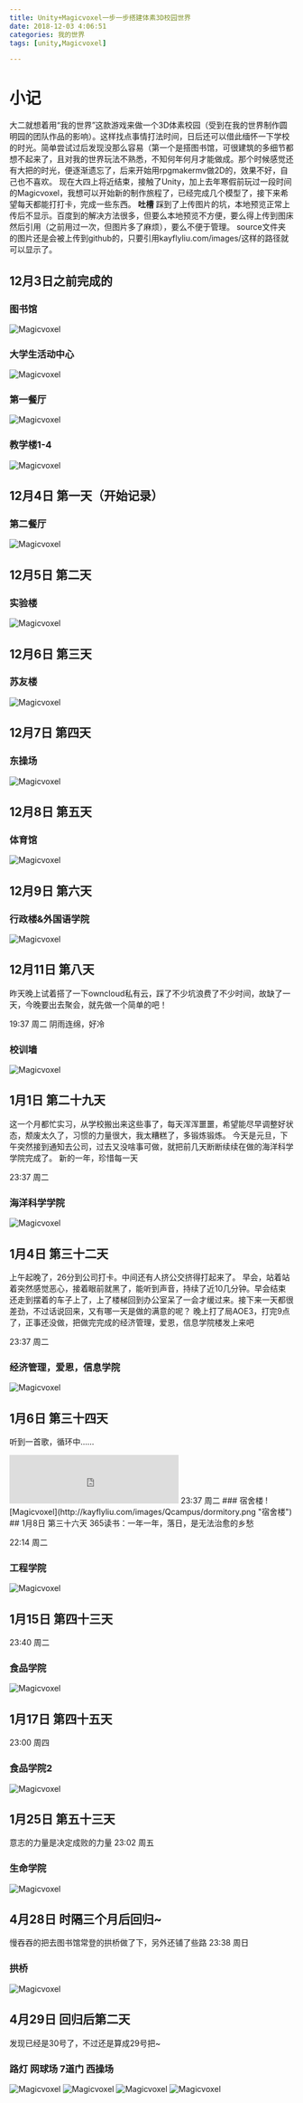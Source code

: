 ```yaml
---
title: Unity+Magicvoxel一步一步搭建体素3D校园世界
date: 2018-12-03 4:06:51
categories: 我的世界
tags: [unity,Magicvoxel]

---
```

# 小记
大二就想着用“我的世界”这款游戏来做一个3D体素校园（受到在我的世界制作圆明园的团队作品的影响）。这样找点事情打法时间，日后还可以借此缅怀一下学校的时光。简单尝试过后发现没那么容易（第一个是搭图书馆，可很建筑的多细节都想不起来了，且对我的世界玩法不熟悉，不知何年何月才能做成。那个时候感觉还有大把的时光，便逐渐遗忘了，后来开始用rpgmakermv做2D的，效果不好，自己也不喜欢。
现在大四上将近结束，接触了Unity，加上去年寒假前玩过一段时间的Magicvoxel，我想可以开始新的制作旅程了，已经完成几个模型了，接下来希望每天都能打打卡，完成一些东西。
**吐槽**
踩到了上传图片的坑，本地预览正常上传后不显示。百度到的解决方法很多，但要么本地预览不方便，要么得上传到图床然后引用（之前用过一次，但图片多了麻烦），要么不便于管理。
source文件夹的图片还是会被上传到github的，只要引用kayflyliu.com/images/这样的路径就可以显示了。
## 12月3日之前完成的
### 图书馆
![Magicvoxel](http://kayflyliu.com/images/Qcampus/Library.png
"图书馆")
### 大学生活动中心
![Magicvoxel](http://kayflyliu.com/images/Qcampus/University_Centre.png
"大学生活动中心")
### 第一餐厅
![Magicvoxel](http://kayflyliu.com/images/Qcampus/Restaurant.png 
"第一餐厅")
### 教学楼1-4
![Magicvoxel](http://kayflyliu.com/images/Qcampus/academic1-4.png
"教学楼1-4")
## 12月4日 第一天（开始记录）
### 第二餐厅
![Magicvoxel](http://kayflyliu.com/images/Qcampus/Restaurant2.png
"第二餐厅")
## 12月5日 第二天
### 实验楼
![Magicvoxel](http://kayflyliu.com/images/Qcampus/Laboratory_Building.png
"实验楼")
## 12月6日 第三天
### 苏友楼
![Magicvoxel](http://kayflyliu.com/images/Qcampus/SuYou_building.png
"苏友楼")
## 12月7日 第四天
### 东操场
![Magicvoxel](http://kayflyliu.com/images/Qcampus/East_playground.png
"东操场")
## 12月8日 第五天
### 体育馆
![Magicvoxel](http://kayflyliu.com/images/Qcampus/Gym.png
"体育馆")
## 12月9日 第六天
### 行政楼&外国语学院
![Magicvoxel](http://kayflyliu.com/images/Qcampus/Administration_Building.png
"行政楼&外国语学院")
## 12月11日 第八天
昨天晚上试着搭了一下owncloud私有云，踩了不少坑浪费了不少时间，故缺了一天，今晚要出去聚会，就先做一个简单的吧！

19:37 周二 阴雨连绵，好冷
### 校训墙
![Magicvoxel](http://kayflyliu.com/images/Qcampus/Motto.png
"校训墙")
## 1月1日 第二十九天
这一个月都忙实习，从学校搬出来这些事了，每天浑浑噩噩，希望能尽早调整好状态，颓废太久了，习惯的力量很大，我太糟糕了，多锻炼锻炼。
今天是元旦，下午突然接到通知去公司，过去又没啥事可做，就把前几天断断续续在做的海洋科学学院完成了。
新的一年，珍惜每一天

23:37 周二
### 海洋科学学院
![Magicvoxel](http://kayflyliu.com/images/Qcampus/college-haike.png
"海洋科学学院")
## 1月4日 第三十二天
上午起晚了，26分到公司打卡。中间还有人挤公交挤得打起来了。
早会，站着站着突然感觉恶心，接着眼前就黑了，能听到声音，持续了近10几分钟。早会结束还走到摆着的车子上了，上了楼梯回到办公室呆了一会才缓过来。接下来一天都很差劲，不过话说回来，又有哪一天是做的满意的呢？
晚上打了局AOE3，打完9点了，正事还没做，把做完完成的经济管理，爱恩，信息学院楼发上来吧

23:37 周二
### 经济管理，爱恩，信息学院
![Magicvoxel](http://kayflyliu.com/images/Qcampus/college-jingguan.png
"经济管理，爱恩，信息学院")
## 1月6日 第三十四天
听到一首歌，循环中……
<iframe frameborder="no" border="0" marginwidth="0" marginheight="0" width="300px" height="86" src="http://music.163.com/outchain/player?type=2&id=25641640&auto=0&height=66"></iframe>
23:37 周二
### 宿舍楼
![Magicvoxel](http://kayflyliu.com/images/Qcampus/dormitory.png
"宿舍楼")
## 1月8日 第三十六天
365读书：一年一年，落日，是无法治愈的乡愁

22:14 周二
### 工程学院
![Magicvoxel](http://kayflyliu.com/images/Qcampus/college-Engineering.png
"工程学院")
## 1月15日 第四十三天

23:40 周二
### 食品学院
![Magicvoxel](http://kayflyliu.com/images/Qcampus/college-shipin.png
"食品学院")
## 1月17日 第四十五天

23:00 周四
### 食品学院2
![Magicvoxel](http://kayflyliu.com/images/Qcampus/college-shipin2.png
"食品学院2")
## 1月25日 第五十三天
意志的力量是决定成败的力量
23:02 周五
### 生命学院
![Magicvoxel](http://kayflyliu.com/images/Qcampus/college-shengming.png
"生命学院")
## 4月28日 时隔三个月后回归~
慢吞吞的把去图书馆常登的拱桥做了下，另外还铺了些路
23:38 周日
### 拱桥
![Magicvoxel](http://kayflyliu.com/images/Qcampus/Arc_bridge.png
"拱桥")
## 4月29日 回归后第二天
发现已经是30号了，不过还是算成29号把~
### 路灯 网球场 7道门 西操场
![Magicvoxel](http://kayflyliu.com/images/Qcampus/Street_lamp.png
"路灯")
![Magicvoxel](http://kayflyliu.com/images/Qcampus/Tennis_court.png
"网球场")
![Magicvoxel](http://kayflyliu.com/images/Qcampus/door.png
"7道门")
![Magicvoxel](http://kayflyliu.com/images/Qcampus/West_playground.png
"西操场")